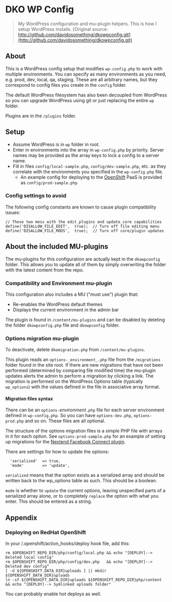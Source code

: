 # DKO WP Config

> My WordPress configuration and mu-plugin helpers. This is how I setup WordPress installs.
  [Original source: http://github.com/davidosomething/dkowpconfig.git](http://github.com/davidosomething/dkowpconfig.git)

## About
This is a WordPress config setup that modifies `wp-config.php` to work with
multiple environments. You can specify as many environments as you need, e.g.
prod, dev, local, qa, staging. These are all arbitrary names, but they
correspond to config files you create in the `config` folder.

The default WordPress filesystem has also been decoupled from WordPress so you
can upgrade WordPress using git or just replacing the entire `wp` folder.

Plugins are in the `/plugins` folder.

## Setup

* Assume WordPress is in `wp` folder in root.
* Enter in environments into the array in `wp-config.php` by priority.
  Server names may be provided as the array keys to lock a config to a
  server name.
* Fill in files `config/local-sample.php`, `config/dev-sample.php`, etc. as they
  correlate with the environments you specified in the `wp-config.php` file.
    * An example config for deploying to the [OpenShift](http://openshift.redhat.com/)
      PaaS is provided as `config/prod-sample.php`

### Config settings to avoid

The following config constants are known to cause plugin compatibility issues:
```
// These two mess with the edit_plugins and update_core capabilities
define('DISALLOW_FILE_EDIT',  true);  // Turn off file editing menu
define('DISALLOW_FILE_MODS',  true);  // Turn off core/plugin updates
```

## About the included MU-plugins
The mu-plugins for this configuration are actually kept in the `dkowpconfig`
folder. This allows you to update all of them by simply overwriting the folder
with the latest content from the repo.

### Compatibility and Environment mu-plugin
This configuration also includes a MU ("must use") plugin that:

* Re-enables the WordPress default themes
* Displays the current environment in the admin bar

The plugin is found in `/content/mu-plugins` and can be disabled by
deleting the folder `dkowpconfig.php` file and `dkowpconfig`
folder.

### Options migration mu-plugin
To deactivate, delete `dkomigration.php` from `/content/mu-plugins`.

This plugin reads an `options-_environment_.php` file from the `/migrations`
folder found in the site root. If there are new migrations that have not been
performed (determined by comparing file modified time) the mu-plugin updates
alerts the admin to perform a migration by clicking a link. The migration is
performed on the WordPress Options table (typically `wp_options`) with the
values defined in the file in associative array format.

#### Migration files syntax
There can be an `options-`_environment_`.php` file for each server
environment defined in `wp-config.php`. So you can have `options-dev.php`,
`options-prod.php` and so on. These files are all optional.

The structure of the options migration files is a simple PHP file with arrays
in it for each option. See `options-prod-sample.php` for an example of setting
up migrations for the [Nextend Facebook Connect plugin](http://wordpress.org/extend/plugins/nextend-facebook-connect/).

There are settings for how to update the options:
```
  'serialized'  => true,
  'mode'        => 'update',
```

`serialized` means that the option exists as a serialized array and should be
written back to the wp_options table as such. This should be a boolean.

`mode` is whether to `update` the current options, leaving unspecified parts
of a serialized array alone, or to completely `replace` the option with what
you enter. This should be entered as a string.

## Appendix

### Deploying on RedHat OpenShift

In your /.openshift/action_hooks/deploy hook file, add this:
```
rm $OPENSHIFT_REPO_DIR/php/config/local.php && echo "[DEPLOY]--> Deleted local config"
rm $OPENSHIFT_REPO_DIR/php/config/dev.php   && echo "[DEPLOY]--> Deleted dev config"
[ -d ${OPENSHIFT_DATA_DIR}uploads ] || mkdir ${OPENSHIFT_DATA_DIR}uploads
ln -sf ${OPENSHIFT_DATA_DIR}uploads ${OPENSHIFT_REPO_DIR}php/content && echo "[DEPLOY]--> Symlinked uploads folder"
```

You can probably enable hot deploys as well.
